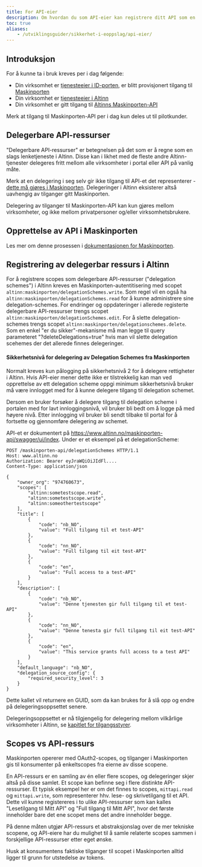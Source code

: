 ```yaml
---
title: For API-eier
description: Om hvordan du som API-eier kan registrere ditt API som en delegerbar ressurs i Altinn.
toc: true
aliases:
    - /utviklingsguider/sikkerhet-i-eoppslag/api-eier/
---
```


## Introduksjon

For å kunne ta i bruk kreves per i dag følgende:

- Din virksomhet er [tjenesteeier i ID-porten](https://difi.github.io/idporten-integrasjonsguide/1_tilgang_til_idporten),
  er blitt provisjonert tilgang til [Maskinporten](https://samarbeid.difi.no/felleslosninger/maskinporten)
- Din virksomhet er [tjenesteeier i Altinn](https://www.altinndigital.no/kom-i-gang/guide-kom-i-gang-med-altinn/)
- Din virksomhet er gitt tilgang til [Altinns Maskinporten-API](https://www.altinn.no/maskinporten-api/ui/swagger/)

Merk at tilgang til Maskinporten-API per i dag kun deles ut til pilotkunder. 

## Delegerbare API-ressurser

"Delegerbare API-ressurser" er betegnelsen på det som er å regne som en slags lenketjeneste i Altinn.
Disse kan i likhet med de fleste andre Altinn-tjenester delegeres fritt mellom alle virksomheter i portal eller API på vanlig måte.

Merk at en delegering i seg selv gir ikke tilgang til API-et det representerer - [dette må gjøres i Maskinporten](https://difi.github.io/felleslosninger/maskinporten_guide_apitilbyder.html).
Delegeringer i Altinn eksisterer altså uavhengig av tilganger gitt Maskinporten.

Delegering av tilganger til Maskinporten-API kan kun gjøres mellom virksomheter, og ikke mellom privatpersoner og/eller virksomhetsbrukere. 

## Opprettelse av API i Maskinporten

Les mer om denne prosessen i [dokumentasjonen for Maskinporten](https://difi.github.io/felleslosninger/maskinporten_guide_apitilbyder.html).

## Registrering av delegerbar ressurs i Altinn

For å registrere scopes som delegerbare API-ressurser ("delegation schemes") i Altinn kreves en Maskinporten-autentitisering
med scopet `altinn:maskinporten/delegationSchemes.write`. Som regel vil en også ha `altinn:maskinporten/delegationSchemes.read` for å kunne administrere sine delegation-schemes. 
For endringer og oppdateringer i allerede registerte delegerbare API-ressurser trengs scopet `altinn:maskinporten/delegationSchemes.edit`. 
For å slette delegation-schemes trengs scopet `altinn:maskinporten/delegationschemes.delete`. Som en enkel "er du sikker"-mekanisme må man legge til query parameteret "?deleteDelegations=true" hvis man vil slette delegation scehemes der det allerede finnes delegeringer.

#### Sikkerhetsnivå for delegering av Delegation Schemes fra Maskinporten
Normalt kreves kun pålogging på sikkerhetsnivå 2 for å delegere rettigheter i Altinn.
Hvis API-eier mener dette ikke er tilstrekkelig kan man ved opprettelse av ett delegation scheme oppgi minimum sikkerhetsnivå bruker må være innlogget med
for å kunne delegere tilgang til delegation schemet.

Dersom en bruker forsøker å delegere tilgang til delegation scheme i portalen med for lavt innloggingsnivå, vil bruker bli bedt om å logge på med høyere nivå.
Etter innlogging vil bruker bli sendt tilbake til portal for å fortsette og gjennomføre delegering av schemet.

API-et er dokumentert på https://www.altinn.no/maskinporten-api/swagger/ui/index. Under er et eksempel på et delegationScheme:

```http
POST /maskinporten-api/delegationSchemes HTTP/1.1
Host: www.altinn.no
Authorization: Bearer eyJraWQiOiJIdFl....
Content-Type: application/json

{
    "owner_org": "974760673",
    "scopes": [        
        "altinn:sometestscope.read",
        "altinn:sometestscope.write",
        "altinn:someothertestscope"
    ],
    "title": [
        {
            "code": "nb_NO",
            "value": "Full tilgang til et test-API"
        },
        {
            "code": "nn_NO",
            "value": "Full tilgang til eit test-API"
        },
        {
            "code": "en",
            "value": "Full access to a test-API"
        }
    ],
    "description": [
        {
            "code": "nb_NO",
            "value": "Denne tjenesten gir full tilgang til et test-API"
        },
        {
            "code": "nn_NO",
            "value": "Denne tenesta gir full tilgang til eit test-API"
        },
        {
            "code": "en",
            "value": "This service grants full access to a test API"
        }        
    ],
    "default_language": "nb_NO", 
    "delegation_source_config": {
        "required_security_level": 3
    }
}
```

Dette kallet vil returnere en GUID, som da kan brukes for å slå opp og endre på delegeringsoppsettet senere.

Delegeringsoppsettet er nå tilgjengelig for delegering mellom vilkårlige virksomheter i Altinn, se [kapitlet for tilgangsstyrer](../tilgangsstyrer). 

## Scopes vs API-ressurs

Maskinporten opererer med OAuth2-scopes, og tilganger i Maskinporten gis til konsumenter på enkeltscopes fra eierne av disse scopene.

En API-ressurs er en samling av én eller flere scopes, og delegeringer skjer altså på disse samlet. Et scope kan befinne seg i flere distinkte API-ressurser.
Et typisk eksempel her er om det finnes to scopes, `mittapi.read` og `mittapi.write`, som representerer hhv. lese- og skrivetilgang til et API.
Dette vil kunne registereres i to ulike API-ressurser som kan kalles "Lesetilgang til Mitt API" og "Full tilgang til Mitt API",
hvor det første inneholder bare det ene scopet mens det andre inneholder begge.

På denne måten utgjør API-ressurs et abstraksjonslag over de mer tekniske scopene, og API-eiere har du mulighet til å
samle relaterte scopes sammen i forskjellige API-ressurser etter eget ønske.

Husk at konsumentens faktiske tilganger til scopet i Maskinporten alltid ligger til grunn for utstedelse av tokens.
